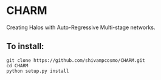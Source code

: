 # CHARM
Creating Halos with Auto-Regressive Multi-stage networks. 


## To install:
```
git clone https://github.com/shivampcosmo/CHARM.git
cd CHARM
python setup.py install
```

